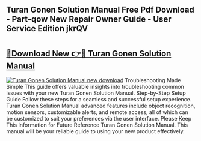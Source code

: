 ## Turan Gonen Solution Manual Free Pdf Download - Part-qow New Repair Owner Guide - User Service Edition jkrQV

# <h2><a href="http://bc67308.oget.top/?id=Turan+Gonen+Solution+Manual">🔗Download New 👉🔴 Turan Gonen Solution Manual</a></h2>

[![Turan Gonen Solution Manual new download](https://i.imgur.com/5g1atiW.png)](http://bc67308.oget.top/?id=Turan+Gonen+Solution+Manual)
Troubleshooting Made Simple This guide offers valuable insights into troubleshooting common issues with your new Turan Gonen Solution Manual. Step-by-Step Setup Guide Follow these steps for a seamless and successful setup experience. Turan Gonen Solution Manual advanced features include object recognition, motion sensors, customizable alerts, and remote access, all of which can be customized to suit your preferences via the user interface. Please Keep This Information for Future Reference Turan Gonen Solution Manual. This manual will be your reliable guide to using your new product effectively.
